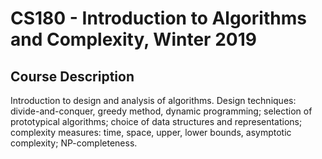 # CS180 - Introduction to Algorithms and Complexity, Winter 2019  

## Course Description
Introduction to design and analysis of algorithms. Design techniques: divide-and-conquer, greedy method, dynamic programming; selection of prototypical algorithms; choice of data structures and representations; complexity measures: time, space, upper, lower bounds, asymptotic complexity; NP-completeness.
